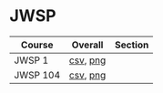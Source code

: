 # JWSP

| Course | Overall | Section |
| ------ | ------- | ------- |
| JWSP 1 | [csv](https://github.com/UCSD-Historical-Enrollment-Data/2023Fall/blob/main/overall/JWSP%201.csv), [png](https://raw.githubusercontent.com/UCSD-Historical-Enrollment-Data/2023Fall/main/plot_overall/JWSP%201.png) |  |
| JWSP 104 | [csv](https://github.com/UCSD-Historical-Enrollment-Data/2023Fall/blob/main/overall/JWSP%20104.csv), [png](https://raw.githubusercontent.com/UCSD-Historical-Enrollment-Data/2023Fall/main/plot_overall/JWSP%20104.png) |  |
